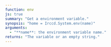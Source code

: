 ```yaml
---
function: env
js: true
summary: "Get a environment variable."
synopsis: "home = Irccd.System.env(name)"
arguments:
  - "**name**: the environment variable name."
returns: "The variable or an empty string."
---
```

